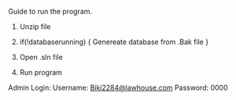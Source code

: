 Guide to run the program.
1. Unzip file
2. if(!databaserunning)
   {
     Genereate database from .Bak file
   }

3. Open .sln file
4. Run program

Admin Login:
Username: Biki2284@lawhouse.com
Password: 0000
